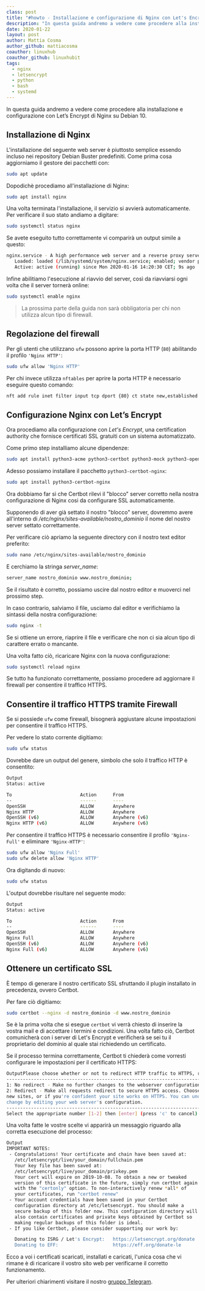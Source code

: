 ```yaml
---
class: post
title: "#howto - Installazione e configurazione di Nginx con Let's Encrypt su Debian 10"
description: "In questa guida andremo a vedere come procedere alla installazione e configurazione con Let’s Encrypt di Nginx su Debian 10."
date: 2020-01-22
layout: post
author: Mattia Cosma
author_github: mattiacosma
coauthor: linuxhub
coauthor_github: linuxhubit
tags:
  - nginx 
  - letsencrypt 
  - python  
  - bash  
  - systemd 
---
```

In questa guida andremo a vedere come procedere alla installazione e configurazione con Let’s Encrypt di Nginx su Debian 10.

## Installazione di Nginx

L'installazione del seguente web server è piuttosto semplice essendo incluso nei repository Debian Buster predefiniti. Come prima cosa aggiorniamo il gestore dei pacchetti con:

```bash
sudo apt update
```

Dopodichè procediamo all'installazione di Nginx:

```bash
sudo apt install nginx
```

Una volta terminata l'installazione, il servizio si avvierà automaticamente. Per verificare il suo stato andiamo a digitare:

```bash
sudo systemctl status nginx
```

Se avete eseguito tutto correttamente vi comparirà un output simile a questo:

```bash
nginx.service - A high performance web server and a reverse proxy server
   Loaded: loaded (/lib/systemd/system/nginx.service; enabled; vendor preset: enabled)
   Active: active (running) since Mon 2020-01-16 14:20:30 CET; 9s ago
```

Infine abilitiamo l'esecuzione al riavvio del server, così da riavviarsi ogni volta che il server tornerà online:

```bash
sudo systemctl enable nginx
```

> La prossima parte della guida non sarà obbligatoria per chi non utilizza alcun tipo di firewall.

## Regolazione del firewall

Per gli utenti che utilizzano `ufw` possono aprire la porta HTTP (`80`) abilitando il profilo `'Nginx HTTP'`:

```bash
sudo ufw allow 'Nginx HTTP'
```

Per chi invece utilizza `nftables` per aprire la porta HTTP è necessario eseguire questo comando:

```bash
nft add rule inet filter input tcp dport {80} ct state new,established counter accept
```

## Configurazione Nginx con Let’s Encrypt

Ora procediamo alla configurazione con *Let's Encrypt*, una certification authority che fornisce certificati SSL gratuiti con un sistema automatizzato. 

Come primo step installiamo alcune dipendenze: 

```bash
sudo apt install python3-acme python3-certbot python3-mock python3-openssl python3-pkg-resources python3-pyparsing python3-zope.interface
```

Adesso possiamo installare il pacchetto `python3-certbot-nginx`:

```bash
sudo apt install python3-certbot-nginx
```

Ora dobbiamo far sì che Certbot rilevi il "blocco" server corretto nella nostra configurazione di Nginx cosi da configurare SSL automaticamente.

Supponendo di aver già settato il nostro "blocco" server, dovremmo avere all'interno di */etc/nginx/sites-available/nostro_dominio*  il nome del nostro server settato correttamente.

Per verificare ciò apriamo la seguente directory con il nostro text editor preferito:

```bash
sudo nano /etc/nginx/sites-available/nostro_dominio
```

E cerchiamo la stringa *server_name*:

```bash
server_name nostro_dominio www.nostro_dominio;
```

Se il risultato è corretto, possiamo uscire dal nostro editor e muoverci nel prossimo step.

In caso contrario, salviamo il file, usciamo dal editor e verifichiamo la sintassi della nostra configurazione:

```bash
sudo nginx -t
```

Se si ottiene un errore, riaprire il file e verificare che non ci sia alcun tipo di carattere errato o mancante.

Una volta fatto ciò, ricaricare Nginx con la nuova configurazione:

```bash
sudo systemctl reload nginx
```

Se tutto ha funzionato correttamente, possiamo procedere ad aggiornare il firewall per consentire il traffico HTTPS.

## Consentire il traffico HTTPS tramite Firewall

Se si possiede `ufw` come firewall, bisognerà aggiustare alcune impostazioni per consentire il traffico HTTPS.

Per vedere lo stato corrente digitiamo:

```bash
sudo ufw status
```

Dovrebbe dare un output del genere, simbolo che solo il traffico HTTP è consentito:

```bash
Output
Status: active

To                         Action      From
--                         ------      ----
OpenSSH                    ALLOW       Anywhere                  
Nginx HTTP                 ALLOW       Anywhere                  
OpenSSH (v6)               ALLOW       Anywhere (v6)             
Nginx HTTP (v6)            ALLOW       Anywhere (v6)
```

Per consentire il traffico HTTPS è necessario consentire il profilo `'Nginx-Full'` e eliminare `'Nginx-HTTP'`:

```bash
sudo ufw allow 'Nginx Full'
sudo ufw delete allow 'Nginx HTTP'
```

Ora digitando di nuovo:

```bash
sudo ufw status
```

L'output dovrebbe risultare nel seguente modo:

```bash
Output
Status: active

To                         Action      From
--                         ------      ----
OpenSSH                    ALLOW       Anywhere
Nginx Full                 ALLOW       Anywhere
OpenSSH (v6)               ALLOW       Anywhere (v6)
Nginx Full (v6)            ALLOW       Anywhere (v6)
```

## Ottenere un certificato SSL

È tempo di generare il nostro certificato SSL sfruttando il plugin installato in precedenza, ovvero Certbot.

Per fare ciò digitiamo:

```bash
sudo certbot --nginx -d nostro_dominio -d www.nostro_dominio
```

Se è la prima volta che si esegue `certbot` vi verrà chiesto di inserire la vostra mail e di accettare i termini e condizioni. Una volta fatto ciò, Certbot comunicherà con i server di Let's Encrypt e verificherà se sei tu il proprietario del dominio al quale stai richiedendo un certificato.

Se il processo termina correttamente, Certbot ti chiederà come vorresti configurare le impostazioni per il certificato HTTPS:

```bash
OutputPlease choose whether or not to redirect HTTP traffic to HTTPS, removing HTTP access.
-------------------------------------------------------------------------------
1: No redirect - Make no further changes to the webserver configuration.
2: Redirect - Make all requests redirect to secure HTTPS access. Choose this for
new sites, or if you're confident your site works on HTTPS. You can undo this
change by editing your web server's configuration.
-------------------------------------------------------------------------------
Select the appropriate number [1-2] then [enter] (press 'c' to cancel):
```

Una volta fatte le vostre scelte vi apparirà un messaggio riguardo alla corretta esecuzione del processo:

```bash
Output
IMPORTANT NOTES:
 - Congratulations! Your certificate and chain have been saved at:
   /etc/letsencrypt/live/your_domain/fullchain.pem
   Your key file has been saved at:
   /etc/letsencrypt/live/your_domain/privkey.pem
   Your cert will expire on 2019-10-08. To obtain a new or tweaked
   version of this certificate in the future, simply run certbot again
   with the "certonly" option. To non-interactively renew *all* of
   your certificates, run "certbot renew"
 - Your account credentials have been saved in your Certbot
   configuration directory at /etc/letsencrypt. You should make a
   secure backup of this folder now. This configuration directory will
   also contain certificates and private keys obtained by Certbot so
   making regular backups of this folder is ideal.
 - If you like Certbot, please consider supporting our work by:

   Donating to ISRG / Let's Encrypt:   https://letsencrypt.org/donate
   Donating to EFF:                    https://eff.org/donate-le
```

Ecco a voi i certificati scaricati, installati e caricati, l'unica cosa che vi rimane è di ricaricare il vostro sito web per verificarne il corretto funzionamento.

Per ulteriori chiarimenti visitare il nostro [gruppo Telegram](https://t.me/gentedilinux).